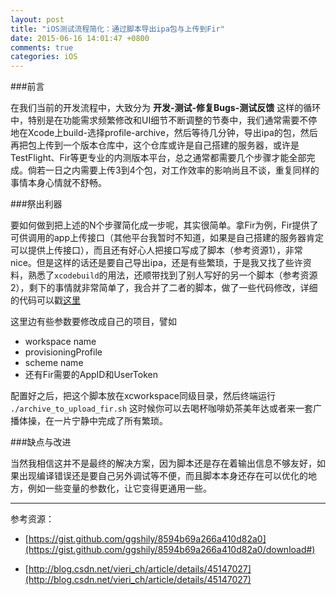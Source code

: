 ```yaml
---
layout: post
title: "iOS测试流程简化：通过脚本导出ipa包与上传到Fir"
date: 2015-06-16 14:01:47 +0800
comments: true
categories: iOS
---
```


###前言

在我们当前的开发流程中，大致分为 **开发-测试-修复Bugs-测试反馈** 这样的循环中，特别是在功能需求频繁修改和UI细节不断调整的节奏中，我们通常需要不停地在Xcode上build-选择profile-archive，然后等待几分钟，导出ipa的包，然后再把包上传到一个版本仓库中，这个仓库或许是自己搭建的服务器，或许是TestFlight、Fir等更专业的内测版本平台，总之通常都需要几个步骤才能全部完成。倘若一日之内需要上传3到4个包，对工作效率的影响尚且不谈，重复同样的事情本身心情就不舒畅。

###祭出利器

要如何做到把上述的N个步骤简化成一步呢，其实很简单。拿Fir为例，Fir提供了可供调用的app上传接口（其他平台我暂时不知道，如果是自己搭建的服务器肯定可以提供上传接口），而且还有好心人把接口写成了脚本（参考资源1），非常nice。但是这样的话还是要自己导出ipa，还是有些繁琐，于是我又找了些许资料，熟悉了`xcodebuild`的用法，还顺带找到了别人写好的另一个脚本（参考资源2），剩下的事情就非常简单了，我合并了二者的脚本，做了一些代码修改，详细的代码可以戳[这里](https://gist.github.com/ec0d8072d3389a9f3b02.git)

这里边有些参数要修改成自己的项目，譬如

- workspace name 
- provisioningProfile 
- scheme name
- 还有Fir需要的AppID和UserToken


配置好之后，把这个脚本放在xcworkspace同级目录，然后终端运行 `./archive_to_upload_fir.sh`
这时候你可以去喝杯咖啡奶茶美年达或者来一套广播体操，在一片宁静中完成了所有繁琐。


###缺点与改进

当然我相信这并不是最终的解决方案，因为脚本还是存在着输出信息不够友好，如果出现编译错误还是要自己另外调试等不便，而且脚本本身还存在可以优化的地方，例如一些变量的参数化，让它变得更通用一些。

---

参考资源：

- [https://gist.github.com/ggshily/8594b69a266a410d82a0](https://gist.github.com/ggshily/8594b69a266a410d82a0/download#)

- [http://blog.csdn.net/vieri_ch/article/details/45147027](http://blog.csdn.net/vieri_ch/article/details/45147027)
